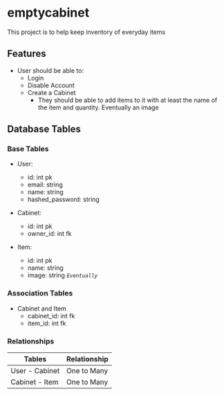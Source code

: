 # emptycabinet

This project is to help keep inventory of everyday items

## Features

- User should be able to:
  - Login
  - Disable Account
  - Create a Cabinet
    - They should be able to add items to it with at least the name of the item and quantity. Eventually an image
  
## Database Tables

### Base Tables

- User:  
  - id: int pk  
  - email: string
  - name: string
  - hashed_password: string

- Cabinet:
  - id: int pk
  - owner_id: int fk

- Item:
  - id: int pk
  - name: string
  - image: string *`Eventually`*

### Association Tables

- Cabinet and Item
  - cabinet_id: int fk
  - item_id: int fk

### Relationships

| Tables | Relationship |
|--------|--------------|
| User - Cabinet | One to Many |
| Cabinet - Item | One to Many |
